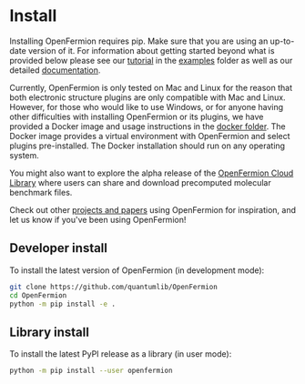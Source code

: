 # Install

Installing OpenFermion requires pip. Make sure that you are using an up-to-date
version of it. For information about getting started beyond what is provided
below please see our
[tutorial](https://github.com/quantumlib/OpenFermion/blob/master/examples/openfermion_tutorial.ipynb)
in the
[examples](https://github.com/quantumlib/OpenFermion/blob/master/examples)
folder as well as our detailed
[documentation](http://openfermion.readthedocs.io/en/latest/openfermion.html).

Currently, OpenFermion is only tested on Mac and Linux for the reason that both
electronic structure plugins are only compatible with Mac and Linux. However,
for those who would like to use Windows, or for anyone having other difficulties
with installing OpenFermion or its plugins, we have provided a Docker image and
usage instructions in the
[docker folder](https://github.com/quantumlib/OpenFermion/tree/master/docker).
The Docker image provides a virtual environment with OpenFermion and select
plugins pre-installed. The Docker installation should run on any operating
system.

You might also want to explore the alpha release of the
[OpenFermion Cloud Library](https://github.com/quantumlib/OpenFermion/tree/master/cloud_library)
where users can share and download precomputed molecular benchmark files.

Check out other [projects and papers](docs/projects.md) using OpenFermion for
inspiration, and let us know if you've been using OpenFermion!

## Developer install

To install the latest version of OpenFermion (in development mode):

```bash
git clone https://github.com/quantumlib/OpenFermion
cd OpenFermion
python -m pip install -e .
```

## Library install

To install the latest PyPI release as a library (in user mode):

```bash
python -m pip install --user openfermion
```
